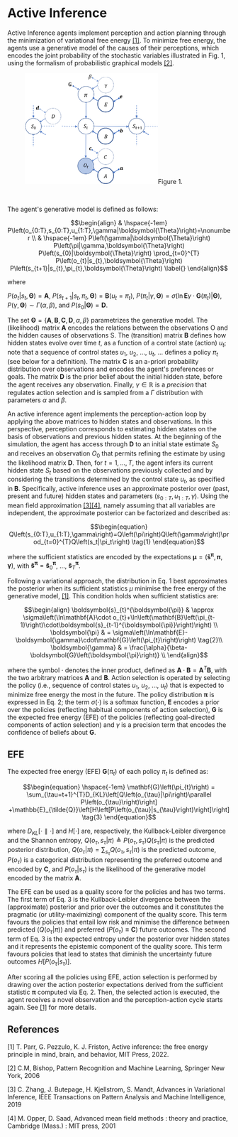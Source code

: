 # Active Inference
Active Inference agents implement perception and action planning through the minimization of variational free energy [[1]](#1). To minimize free energy, the agents use a generative model of the causes of their perceptions, which encodes the joint probability of the stochastic variables illustrated in Fig. $1$, using the formalism of probabilistic graphical models [[2]](#2). 

<figure>
  <img
  src="Fig1.png"
  width="300"
  <figcaption>Figure 1.</figcaption>
</figure>

&nbsp;

The agent's generative model is defined as follows:
```math
\begin{align}
& 
\hspace{-1em}
P\left(o_{0:T},s_{0:T},u_{1:T},\gamma|\boldsymbol{\Theta}\right)=\nonumber \\
& 
\hspace{-1em}
P\left(\gamma|\boldsymbol{\Theta}\right)
P\left(\pi|\gamma,\boldsymbol{\Theta}\right)
P\left(s_{0}|\boldsymbol{\Theta}\right)
\prod_{t=0}^{T}
P\left(o_{t}|s_{t},\boldsymbol{\Theta}\right)
P\left(s_{t+1}|s_{t},\pi_{t},\boldsymbol{\Theta}\right)
\label{}
\end{align}
```
where

$P\left(o_{t}|s_{t},\boldsymbol{\Theta}\right)=\mathbf{A}$, 
${P\left(s_{t+1}|s_t,\pi_t,\boldsymbol{\Theta}\right)=\mathbf{B}\left(u_t=\pi_t\right)}$, 
${P\left(\pi_t|\gamma,\boldsymbol{\Theta}\right)=\sigma\left(\ln\mathbf{E}\gamma\cdot\mathbf{G}\left(\pi_t\right)|\boldsymbol{\Theta}\right)}$, 
$P\left(\gamma,\boldsymbol{\Theta}\right)\sim\Gamma\left(\alpha,\beta\right)$, and
$P\left(s_0|\boldsymbol{\Theta}\right)=\mathbf{D}$.

The set $\boldsymbol{\Theta}=\{\mathbf{A},\mathbf{B},\mathbf{C},\mathbf{D},\alpha,\beta\}$ parametrizes 
the generative model. The (likelihood) matrix $\mathbf{A}$ encodes the relations between the observations 
$\mathrm{O}$ and the hidden causes of observations $\mathrm{S}$. The (transition) matrix $\mathbf{B}$ defines how hidden states evolve over time $t$, as a function of a control state (action) $u_t$; note that a sequence of control states $u_1$, $u_2$, $\dots$, $u_t$, $\dots$ defines a policy $\pi_t$ (see below for a definition). The matrix $\mathbf{C}$ is an a-priori probability distribution over observations and encodes the agent's preferences or goals. The matrix $\mathbf{D}$ is the prior belief about the initial hidden state, before the agent receives any observation. Finally, $\gamma\in\mathbb{R}$ is a _precision_ that regulates action selection and is sampled from a $\Gamma$ distribution with parameters $\alpha$ and $\beta$. 

An active inference agent implements the perception-action loop by applying the above matrices to hidden states and observations. In this perspective, perception corresponds to estimating hidden states on the basis of observations and previous hidden states. At the beginning of the simulation, the agent has access through $\mathbf{D}$ to an initial state estimate $S_0$ and receives an observation $O_0$ that permits refining the estimate by using the likelihood matrix $\mathbf{D}$. Then, for $t=1,\dots,T$, the agent infers its current hidden state $S_t$ based on the observations previously collected and by considering the transitions determined by the control state $u_t$, as specified in $\mathbf{B}$. Specifically, active inference uses an approximate posterior over (past, present and future) hidden states and parameters ($s_{0:T},u_{1:T},\gamma$). Using the mean field approximation [[3]](#3)[[4]](#4), namely assuming that all variables are independent, the approximate posterior can be factorized and described as:
```math
\begin{equation}
Q\left(s_{0:T},u_{1:T},\gamma\right)=Q\left(\pi\right)Q\left(\gamma\right)\prod_{t=0}^{T}Q\left(s_t|\pi_t\right)
\tag{1}
\end{equation}
```
where the sufficient statistics are encoded by the expectations $`\boldsymbol{\mu}=\left(\mathbf{\tilde{s}}^{\boldsymbol{\pi}},\boldsymbol{\pi},\boldsymbol{\gamma}\right)`$, with $`\mathbf{\tilde{s}}^{\boldsymbol{\pi}}=\mathbf{\tilde{s}}_0^{\boldsymbol{\pi}}`$,
$\dots$, $`\mathbf{\tilde{s}}_ T^{\boldsymbol{\pi}}`$.

Following a variational approach, the distribution in Eq. $1$ best approximates the posterior when its sufficient statistics $\mu$ minimise the free energy of the generative model, [[1]](#1).
This condition holds when sufficient statistics are:
```math
\begin{align}
\boldsymbol{s}_{t}^{\boldsymbol{\pi}} & \approx \sigma\left(\ln\mathbf{A}\cdot o_{t}+\ln\left(\mathbf{B}\left(\pi_{t-1}\right)\cdot\boldsymbol{s}_{t-1}^{\boldsymbol{\pi}}\right)\right)
\\
\boldsymbol{\pi} & = \sigma\left(\ln\mathbf{E}-\boldsymbol{\gamma}\cdot\mathbf{G}\left(\pi_{t}\right)\right)
\tag{2}\\
\boldsymbol{\gamma} & = \frac{\alpha}{\beta-\boldsymbol{G}\left(\boldsymbol{\pi}\right)}
\\
\end{align}
```
where the symbol $\cdot$ denotes the inner product, defined as $\mathbf{A}\cdot\mathbf{B}=\mathbf{A}^T\mathbf{B}$, with the two arbitrary matrices $\mathbf{A}$ and $\mathbf{B}$.
Action selection is operated by selecting the policy (i.e., sequence of control states $u_1$, $u_2$, $\dots$, $u_t$) that is expected to minimize free energy the most in the future. The policy distribution $\boldsymbol{\pi}$ is expressed in Eq. $2$; the term $\sigma\left(\cdot\right)$ is a softmax function, $\mathbf{E}$ encodes a prior over the policies (reflecting habitual components of action selection), $\mathbf{G}$ is the expected free energy (EFE) of the policies (reflecting goal-directed components of action selection) and $\gamma$ is a precision term that encodes the confidence of beliefs about $\mathbf{G}$. 

## EFE
The expected free energy (EFE) $\mathbf{G}(\pi_t)$ of each policy $\pi_t$ is defined as:
```math
\begin{equation}
\hspace{-1em}
\mathbf{G}\left(\pi_{t}\right) = \sum_{\tau=t+1}^{T}D_{KL}\left[Q\left(o_{\tau}|\pi\right)\parallel P\left(o_{\tau}\right)\right] +\mathbb{E}_{\tilde{Q}}\left[H\left[P\left(o_{\tau}|s_{\tau}\right)\right]\right]
\tag{3}
\end{equation}
```

where $D_{KL}\left[\cdot\parallel\cdot\right]$ and $H\left[\cdot\right]$ are, respectively, the Kullback-Leibler divergence and the Shannon entropy,
$Q\left(o_{\tau},s_{\tau}|\pi\right)\triangleq P\left(o_{\tau},s_{\tau}\right)Q\left(s_{\tau}|\pi\right)$ 
is the predicted posterior distribution, $Q\left(o_{\tau}|\pi\right)=\sum_{s_{\tau}}Q\left(o_{\tau},s_{\tau}|\pi\right)$  is the predicted outcome, $P\left( o_\tau \right)$ is a categorical distribution representing the preferred outcome and encoded by $\mathbf{C}$, and $P\left(o_\tau|s_\tau\right)$ is the likelihood of the generative model encoded by the matrix $\mathbf{A}$. 

The EFE can be used as a quality score for the policies and has two terms. The first term of Eq. $3$ is the Kullback-Leibler divergence between the (approximate) posterior and prior over the outcomes and it constitutes the pragmatic (or utility-maximizing) component of the quality score. 
This term favours the policies that entail low risk and minimise the difference between predicted ($`Q\left(o_\tau|\pi\right)`$) and preferred ($P\left(o_\tau \right)\equiv\mathbf{C}$) future outcomes. The second term of Eq. $3$ is the expected entropy under the posterior over hidden states and it represents the epistemic component of the quality score. This term favours policies that lead to states that diminish the uncertainty future outcomes $H\left[P\left( o_\tau|s_\tau \right) \right]$.

After scoring all the policies using EFE, action selection is performed by drawing over the action posterior expectations derived from the sufficient statistic $\boldsymbol{\pi}$ computed via Eq. $2$. Then, the selected action is executed, the agent receives a novel observation and the perception-action cycle starts again. See [[1]](#1) for more details.

## References
<a id="1">[1]</a> 
T. Parr, G. Pezzulo, K. J. Friston, Active inference: the free energy
principle in mind, brain, and behavior, MIT Press, 2022.

<a id="2">[2]</a>
C.M, Bishop, Pattern Recognition and Machine Learning, Springer New York, 2006

<a id="3">[3]</a>
C. Zhang, J. Butepage, H. Kjellstrom, S. Mandt, Advances in Variational Inference, IEEE Transactions on Pattern Analysis and Machine Intelligence, 2019

<a id="4">[4]</a>
M. Opper, D. Saad, Advanced mean field methods : theory and practice, Cambridge (Mass.) : MIT press, 2001
